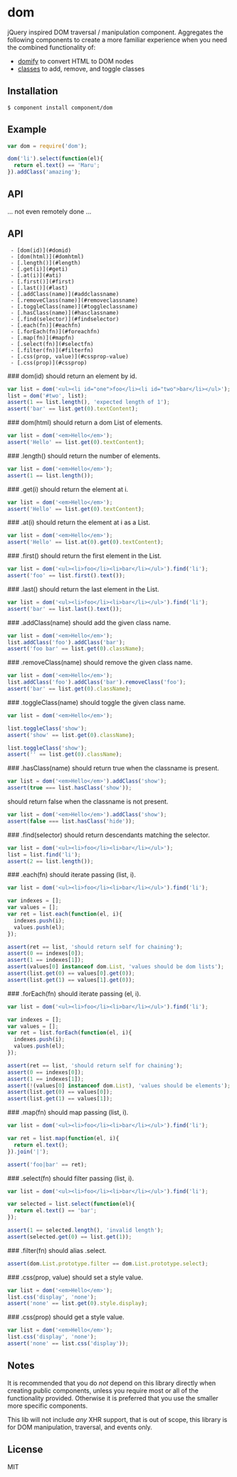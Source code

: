 
# dom

  jQuery inspired DOM traversal / manipulation component. Aggregates the
  following components to create a more familiar experience when you need
  the combined functionality of:

  - [domify](http://github.com/component/domify) to convert HTML to DOM nodes
  - [classes](http://github.com/component/classes) to add, remove, and toggle classes

## Installation

```
$ component install component/dom
```

## Example

```js
var dom = require('dom');

dom('li').select(function(el){
  return el.text() == 'Maru';
}).addClass('amazing');
```

## API

  ... not even remotely done ...

  ## API

     - [dom(id)](#domid)
     - [dom(html)](#domhtml)
     - [.length()](#length)
     - [.get(i)](#geti)
     - [.at(i)](#ati)
     - [.first()](#first)
     - [.last()](#last)
     - [.addClass(name)](#addclassname)
     - [.removeClass(name)](#removeclassname)
     - [.toggleClass(name)](#toggleclassname)
     - [.hasClass(name)](#hasclassname)
     - [.find(selector)](#findselector)
     - [.each(fn)](#eachfn)
     - [.forEach(fn)](#foreachfn)
     - [.map(fn)](#mapfn)
     - [.select(fn)](#selectfn)
     - [.filter(fn)](#filterfn)
     - [.css(prop, value)](#cssprop-value)
     - [.css(prop)](#cssprop)

  <a name="domid" />
  ### dom(id)
  should return an element by id.

  ```js
  var list = dom('<ul><li id="one">foo</li><li id="two">bar</li></ul>');
  list = dom('#two', list);
  assert(1 == list.length(), 'expected length of 1');
  assert('bar' == list.get(0).textContent);
  ```

  <a name="domhtml" />
  ### dom(html)
  should return a dom List of elements.

  ```js
  var list = dom('<em>Hello</em>');
  assert('Hello' == list.get(0).textContent);
  ```

  <a name="length" />
  ### .length()
  should return the number of elements.

  ```js
  var list = dom('<em>Hello</em>');
  assert(1 == list.length());
  ```

  <a name="geti" />
  ### .get(i)
  should return the element at i.

  ```js
  var list = dom('<em>Hello</em>');
  assert('Hello' == list.get(0).textContent);
  ```

  <a name="ati" />
  ### .at(i)
  should return the element at i as a List.

  ```js
  var list = dom('<em>Hello</em>');
  assert('Hello' == list.at(0).get(0).textContent);
  ```

  <a name="first" />
  ### .first()
  should return the first element in the List.

  ```js
  var list = dom('<ul><li>foo</li><li>bar</li></ul>').find('li');
  assert('foo' == list.first().text());
  ```

  <a name="last" />
  ### .last()
  should return the last element in the List.

  ```js
  var list = dom('<ul><li>foo</li><li>bar</li></ul>').find('li');
  assert('bar' == list.last().text());
  ```

  <a name="addclassname" />
  ### .addClass(name)
  should add the given class name.

  ```js
  var list = dom('<em>Hello</em>');
  list.addClass('foo').addClass('bar');
  assert('foo bar' == list.get(0).className);
  ```

  <a name="removeclassname" />
  ### .removeClass(name)
  should remove the given class name.

  ```js
  var list = dom('<em>Hello</em>');
  list.addClass('foo').addClass('bar').removeClass('foo');
  assert('bar' == list.get(0).className);
  ```

  <a name="toggleclassname" />
  ### .toggleClass(name)
  should toggle the given class name.

  ```js
  var list = dom('<em>Hello</em>');

  list.toggleClass('show');
  assert('show' == list.get(0).className);

  list.toggleClass('show');
  assert('' == list.get(0).className);
  ```

  <a name="hasclassname" />
  ### .hasClass(name)
  should return true when the classname is present.

  ```js
  var list = dom('<em>Hello</em>').addClass('show');
  assert(true === list.hasClass('show'));
  ```

  should return false when the classname is not present.

  ```js
  var list = dom('<em>Hello</em>').addClass('show');
  assert(false === list.hasClass('hide'));
  ```

  <a name="findselector" />
  ### .find(selector)
  should return descendants matching the selector.

  ```js
  var list = dom('<ul><li>foo</li><li>bar</li></ul>');
  list = list.find('li');
  assert(2 == list.length());
  ```

  <a name="eachfn" />
  ### .each(fn)
  should iterate passing (list, i).

  ```js
  var list = dom('<ul><li>foo</li><li>bar</li></ul>').find('li');

  var indexes = [];
  var values = [];
  var ret = list.each(function(el, i){
    indexes.push(i);
    values.push(el);
  });

  assert(ret == list, 'should return self for chaining');
  assert(0 == indexes[0]);
  assert(1 == indexes[1]);
  assert(values[0] instanceof dom.List, 'values should be dom lists');
  assert(list.get(0) == values[0].get(0));
  assert(list.get(1) == values[1].get(0));
  ```

  <a name="foreachfn" />
  ### .forEach(fn)
  should iterate passing (el, i).

  ```js
  var list = dom('<ul><li>foo</li><li>bar</li></ul>').find('li');

  var indexes = [];
  var values = [];
  var ret = list.forEach(function(el, i){
    indexes.push(i);
    values.push(el);
  });

  assert(ret == list, 'should return self for chaining');
  assert(0 == indexes[0]);
  assert(1 == indexes[1]);
  assert(!(values[0] instanceof dom.List), 'values should be elements');
  assert(list.get(0) == values[0]);
  assert(list.get(1) == values[1]);
  ```

  <a name="mapfn" />
  ### .map(fn)
  should map passing (list, i).

  ```js
  var list = dom('<ul><li>foo</li><li>bar</li></ul>').find('li');

  var ret = list.map(function(el, i){
    return el.text();
  }).join('|');

  assert('foo|bar' == ret);
  ```

  <a name="selectfn" />
  ### .select(fn)
  should filter passing (list, i).

  ```js
  var list = dom('<ul><li>foo</li><li>bar</li></ul>').find('li');

  var selected = list.select(function(el){
    return el.text() == 'bar';
  });

  assert(1 == selected.length(), 'invalid length');
  assert(selected.get(0) == list.get(1));
  ```

  <a name="filterfn" />
  ### .filter(fn)
  should alias .select.

  ```js
  assert(dom.List.prototype.filter == dom.List.prototype.select);
  ```

  <a name="cssprop-value" />
  ### .css(prop, value)
  should set a style value.

  ```js
  var list = dom('<em>Hello</em>');
  list.css('display', 'none');
  assert('none' == list.get(0).style.display);
  ```

  <a name="cssprop" />
  ### .css(prop)
  should get a style value.

  ```js
  var list = dom('<em>Hello</em>');
  list.css('display', 'none');
  assert('none' == list.css('display'));
  ```

## Notes

  It is recommended that you do _not_ depend on this library directly
  when creating public components, unless you require most or all of
  the functionality provided. Otherwise it is preferred that you use
  the smaller more specific components.

  This lib will not include _any_ XHR support, that is out of scope,
  this library is for DOM manipulation, traversal, and events only.

## License 

  MIT